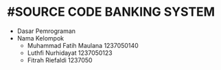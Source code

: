 #SOURCE CODE BANKING SYSTEM
===========================
- Dasar Pemrograman
- Nama Kelompok
  - Muhammad Fatih Maulana 1237050140
  - Luthfi Nurhidayat 1237050123
  - Fitrah Riefaldi 1237050
